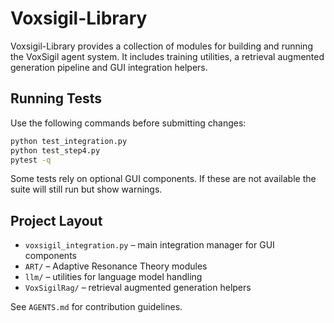 # Voxsigil-Library

Voxsigil-Library provides a collection of modules for building and running the
VoxSigil agent system.  It includes training utilities, a retrieval augmented
generation pipeline and GUI integration helpers.

## Running Tests

Use the following commands before submitting changes:

```bash
python test_integration.py
python test_step4.py
pytest -q
```

Some tests rely on optional GUI components.  If these are not available the
suite will still run but show warnings.

## Project Layout

- `voxsigil_integration.py` – main integration manager for GUI components
- `ART/` – Adaptive Resonance Theory modules
- `llm/` – utilities for language model handling
- `VoxSigilRag/` – retrieval augmented generation helpers

See `AGENTS.md` for contribution guidelines.
